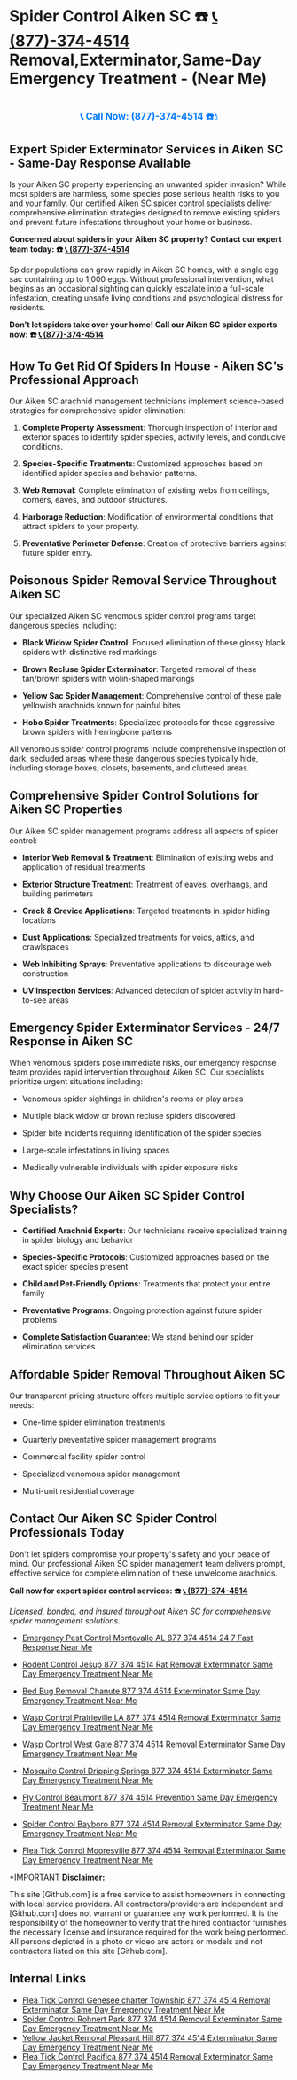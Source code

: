 # Spider Control Aiken SC ☎️ [📞 (877)-374-4514](https://pest-control-4514.netlify.app) Removal,Exterminator,Same-Day Emergency Treatment - (Near Me)
# 

<p align="center" style="font-size: 1.2em; font-weight: bold; margin: 20px 0;">
  <a href="https://pest-control-4514.netlify.app" target="_blank" style="color: #007BFF; text-decoration: none;">📞 Call Now: (877)-374-4514 ☎️💧</a>
</p>

## Expert Spider Exterminator Services in Aiken SC - Same-Day Response Available

Is your Aiken SC property experiencing an unwanted spider invasion? While most spiders are harmless, some species pose serious health risks to you and your family. Our certified Aiken SC spider control specialists deliver comprehensive elimination strategies designed to remove existing spiders and prevent future infestations throughout your home or business.

**Concerned about spiders in your Aiken SC property? Contact our expert team today: ☎️ [📞 (877)-374-4514](https://pest-control-4514.netlify.app)**

Spider populations can grow rapidly in Aiken SC homes, with a single egg sac containing up to 1,000 eggs. Without professional intervention, what begins as an occasional sighting can quickly escalate into a full-scale infestation, creating unsafe living conditions and psychological distress for residents.

**Don't let spiders take over your home! Call our Aiken SC spider experts now: ☎️ [📞 (877)-374-4514](https://pest-control-4514.netlify.app)**

## How To Get Rid Of Spiders In House - Aiken SC's Professional Approach

Our Aiken SC arachnid management technicians implement science-based strategies for comprehensive spider elimination:

1. **Complete Property Assessment**: Thorough inspection of interior and exterior spaces to identify spider species, activity levels, and conducive conditions.

2. **Species-Specific Treatments**: Customized approaches based on identified spider species and behavior patterns.

3. **Web Removal**: Complete elimination of existing webs from ceilings, corners, eaves, and outdoor structures.

4. **Harborage Reduction**: Modification of environmental conditions that attract spiders to your property.

5. **Preventative Perimeter Defense**: Creation of protective barriers against future spider entry.

## Poisonous Spider Removal Service Throughout Aiken SC

Our specialized Aiken SC venomous spider control programs target dangerous species including:

- **Black Widow Spider Control**: Focused elimination of these glossy black spiders with distinctive red markings

- **Brown Recluse Spider Exterminator**: Targeted removal of these tan/brown spiders with violin-shaped markings

- **Yellow Sac Spider Management**: Comprehensive control of these pale yellowish arachnids known for painful bites

- **Hobo Spider Treatments**: Specialized protocols for these aggressive brown spiders with herringbone patterns

All venomous spider control programs include comprehensive inspection of dark, secluded areas where these dangerous species typically hide, including storage boxes, closets, basements, and cluttered areas.

## Comprehensive Spider Control Solutions for Aiken SC Properties

Our Aiken SC spider management programs address all aspects of spider control:

- **Interior Web Removal & Treatment**: Elimination of existing webs and application of residual treatments

- **Exterior Structure Treatment**: Treatment of eaves, overhangs, and building perimeters

- **Crack & Crevice Applications**: Targeted treatments in spider hiding locations

- **Dust Applications**: Specialized treatments for voids, attics, and crawlspaces

- **Web Inhibiting Sprays**: Preventative applications to discourage web construction

- **UV Inspection Services**: Advanced detection of spider activity in hard-to-see areas

## Emergency Spider Exterminator Services - 24/7 Response in Aiken SC

When venomous spiders pose immediate risks, our emergency response team provides rapid intervention throughout Aiken SC. Our specialists prioritize urgent situations including:

- Venomous spider sightings in children's rooms or play areas

- Multiple black widow or brown recluse spiders discovered

- Spider bite incidents requiring identification of the spider species

- Large-scale infestations in living spaces

- Medically vulnerable individuals with spider exposure risks

## Why Choose Our Aiken SC Spider Control Specialists?

- **Certified Arachnid Experts**: Our technicians receive specialized training in spider biology and behavior

- **Species-Specific Protocols**: Customized approaches based on the exact spider species present

- **Child and Pet-Friendly Options**: Treatments that protect your entire family

- **Preventative Programs**: Ongoing protection against future spider problems

- **Complete Satisfaction Guarantee**: We stand behind our spider elimination services

## Affordable Spider Removal Throughout Aiken SC

Our transparent pricing structure offers multiple service options to fit your needs:

- One-time spider elimination treatments

- Quarterly preventative spider management programs

- Commercial facility spider control

- Specialized venomous spider management

- Multi-unit residential coverage

## Contact Our Aiken SC Spider Control Professionals Today

Don't let spiders compromise your property's safety and your peace of mind. Our professional Aiken SC spider management team delivers prompt, effective service for complete elimination of these unwelcome arachnids.

**Call now for expert spider control services: ☎️ [📞 (877)-374-4514](https://pest-control-4514.netlify.app)**

*Licensed, bonded, and insured throughout Aiken SC for comprehensive spider management solutions.*


- [Emergency Pest Control Montevallo AL 877 374 4514 24 7 Fast Response Near Me](https://github.com/allyoucaneatsushiin/pest-control/blob/main/Emergency-Pest-Control-Montevallo-AL-877-374-4514-24-7-Fast-Response-Near-Me.md)
- [Rodent Control Jesup 877 374 4514 Rat Removal Exterminator Same Day Emergency Treatment Near Me](https://github.com/allyoucaneatsushiin/pest-control/blob/main/Rodent-Control-Jesup-877-374-4514-Rat-Removal-Exterminator-Same-Day-Emergency-Treatment-Near-Me.md)
- [Bed Bug Removal Chanute 877 374 4514 Exterminator Same Day Emergency Treatment Near Me](https://github.com/allyoucaneatsushiin/pest-control/blob/main/Bed-Bug-Removal-Chanute-877-374-4514-Exterminator-Same-Day-Emergency-Treatment-Near-Me.md)


- [Wasp Control Prairieville LA 877 374 4514 Removal Exterminator Same Day Emergency Treatment Near Me](https://github.com/allyoucaneatsushiin/pest-control/blob/main/Wasp-Control-Prairieville-LA-877-374-4514-Removal-Exterminator-Same-Day-Emergency-Treatment-Near-Me.md)
- [Wasp Control West Gate 877 374 4514 Removal Exterminator Same Day Emergency Treatment Near Me](https://github.com/allyoucaneatsushiin/pest-control/blob/main/Wasp-Control-West-Gate-877-374-4514-Removal-Exterminator-Same-Day-Emergency-Treatment-Near-Me.md)
- [Mosquito Control Dripping Springs 877 374 4514 Exterminator Same Day Emergency Treatment Near Me](https://github.com/allyoucaneatsushiin/pest-control/blob/main/Mosquito-Control-Dripping-Springs-877-374-4514-Exterminator-Same-Day-Emergency-Treatment-Near-Me.md)


- [Fly Control Beaumont 877 374 4514 Prevention Same Day Emergency Treatment Near Me](https://github.com/allyoucaneatsushiin/pest-control/blob/main/Fly-Control-Beaumont-877-374-4514-Prevention-Same-Day-Emergency-Treatment-Near-Me.md)
- [Spider Control Bayboro 877 374 4514 Removal Exterminator Same Day Emergency Treatment Near Me](https://github.com/allyoucaneatsushiin/pest-control/blob/main/Spider-Control-Bayboro-877-374-4514-Removal-Exterminator-Same-Day-Emergency-Treatment-Near-Me.md)
- [Flea Tick Control Mooresville 877 374 4514 Removal Exterminator Same Day Emergency Treatment Near Me](https://github.com/allyoucaneatsushiin/pest-control/blob/main/Flea-Tick-Control-Mooresville-877-374-4514-Removal-Exterminator-Same-Day-Emergency-Treatment-Near-Me.md)


*IMPORTANT **Disclaimer:**  

This site [Github.com] is a free service to assist homeowners in connecting with local service providers. All contractors/providers are independent and [Github.com] does not warrant or guarantee any work performed. It is the responsibility of the homeowner to verify that the hired contractor furnishes the necessary license and insurance required for the work being performed. All persons depicted in a photo or video are actors or models and not contractors listed on this site [Github.com].


## Internal Links
- [Flea Tick Control Genesee charter Township 877 374 4514 Removal Exterminator Same Day Emergency Treatment Near Me](https://github.com/allyoucaneatsushiin/pest-control/blob/main/Flea-Tick-Control-Genesee-charter-Township-877-374-4514-Removal-Exterminator-Same-Day-Emergency-Treatment-Near-Me.md)
- [Spider Control Rohnert Park 877 374 4514 Removal Exterminator Same Day Emergency Treatment Near Me](https://github.com/allyoucaneatsushiin/pest-control/blob/main/Spider-Control-Rohnert-Park-877-374-4514-Removal-Exterminator-Same-Day-Emergency-Treatment-Near-Me.md)
- [Yellow Jacket Removal Pleasant Hill 877 374 4514 Exterminator Same Day Emergency Treatment Near Me](https://github.com/allyoucaneatsushiin/pest-control/blob/main/Yellow-Jacket-Removal-Pleasant-Hill-877-374-4514-Exterminator-Same-Day-Emergency-Treatment-Near-Me.md)
- [Flea Tick Control Pacifica 877 374 4514 Removal Exterminator Same Day Emergency Treatment Near Me](https://github.com/allyoucaneatsushiin/pest-control/blob/main/Flea-Tick-Control-Pacifica-877-374-4514-Removal-Exterminator-Same-Day-Emergency-Treatment-Near-Me.md)
